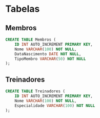 # Tabelas

## Membros

```sql
CREATE TABLE Membros (
    ID INT AUTO_INCREMENT PRIMARY KEY,
    Nome VARCHAR(100) NOT NULL,
    DataNascimento DATE NOT NULL,
    TipoMembro VARCHAR(50) NOT NULL
);
```
## Treinadores 
```sql
CREATE TABLE Treinadores (
    ID INT AUTO_INCREMENT PRIMARY KEY,
    Nome VARCHAR(100) NOT NULL,
    Especialidade VARCHAR(100) NOT NULL
);
```
